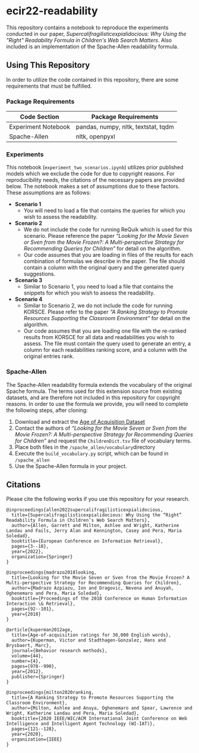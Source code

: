 # ecir22-readability

This repository contains a notebook to reproduce the experiments conducted in our paper, *Supercalifragilisticexpialidocious: 
Why Using the "Right" Readability Formula in Children's Web Search Matters*. Also included is an implementation of the 
Spache-Allen readability formula.


## Using This Repository

In order to utilize the code contained in this repository, there are some requirements that must be fulfilled.

### Package Requirements

| Code Section | Package Requirements |
| --- | --- |
| Experiment Notebook | pandas, numpy, nltk, textstat, tqdm |
| Spache-Allen | nltk, openpyxl |

### Experiments

This notebook (`experiment_two_scenarios.ipynb`) utilizes prior published models which we exclude the code for due to
copyright reasons. For reproducibility needs, the citations of the necessary papers are provided below. The notebook 
makes a set of assumptions due to these factors. These assumptions are as follows:

 - **Scenario 1**
   - You will need to load a file that contains the queries for which you wish to assess the readability.
 - **Scenario 2**
   - We do not include the code for running ReQuik which is used for this scenario. Please reference the paper *“Looking 
   for the Movie Seven or Sven from the Movie Frozen?: A Multi-perspective Strategy for Recommending Queries for Children”* 
   for detail on the algorithm.
   - Our code assumes that you are loading in files of the results for each combination of formulas we describe in the 
   paper. The file should contain a column with the original query and the generated query suggestions.
 - **Scenario 3**
   - Similar to Scenario 1, you need to load a file that contains the snippets for which you wish to assess the 
   readability.
 - **Scenario 4**
   - Similar to Scenario 2, we do not include the code for running KORSCE. Please refer to the paper *“A Ranking Strategy 
   to Promote Resources Supporting the Classroom Environment"* for detail on the algorithm.
   - Our code assumes that you are loading one file with the re-ranked results from KORSCE for all data and readabilities 
   you wish to assess. The file must contain the query used to generate an entry, a column for each readabilities ranking 
   score, and a column with the original entries rank.

### Spache-Allen

The Spache-Allen readability formula extends the vocabulary of the original Spache formula. The terms used for this 
extension source from existing datasets, and are therefore not included in this repository for copyright reasons. In
order to use the formula we provide, you will need to complete the following steps, after cloning:

 1. Download and extract the [Age of Acquisition Dataset](http://crr.ugent.be/papers/AoA_ratings_Kuperman_et_al_BRM.zip)
 2. Contact the authors of *“Looking for the Movie Seven or Sven from the Movie Frozen?: A Multi-perspective Strategy for 
Recommending Queries for Children”* and request the `ChildrenDict.tsv` file of vocabulary terms.
 3. Place both files in the `/spache_allen/vocabulary`directory
 4. Execute the `build_vocabulary.py` script, which can be found in `/spache_allen`
 5. Use the Spache-Allen formula in your project.

## Citations

Please cite the following works if you use this repository for your research.

```
@inproceedings{allen2022supercalifragilisticexpialidocious,
  title={Supercalifragilisticexpialidocious: Why Using the “Right” Readability Formula in Children’s Web Search Matters},
  author={Allen, Garrett and Milton, Ashlee and Wright, Katherine Landau and Fails, Jerry Alan and Kennington, Casey and Pera, Maria Soledad},
  booktitle={European Conference on Information Retrieval},
  pages={3--18},
  year={2022},
  organization={Springer}
}

@inproceedings{madrazo2018looking,
  title={Looking for the Movie Seven or Sven from the Movie Frozen? A Multi-perspective Strategy for Recommending Queries for Children},
  author={Madrazo Azpiazu, Ion and Dragovic, Nevena and Anuyah, Oghenemaro and Pera, Maria Soledad},
  booktitle={Proceedings of the 2018 Conference on Human Information Interaction \& Retrieval},
  pages={92--101},
  year={2018}
}

@article{kuperman2012age,
  title={Age-of-acquisition ratings for 30,000 English words},
  author={Kuperman, Victor and Stadthagen-Gonzalez, Hans and Brysbaert, Marc},
  journal={Behavior research methods},
  volume={44},
  number={4},
  pages={978--990},
  year={2012},
  publisher={Springer}
}

@inproceedings{milton2020ranking,
  title={A Ranking Strategy to Promote Resources Supporting the Classroom Environment},
  author={Milton, Ashlee and Anuya, Oghenemaro and Spear, Lawrence and Wright, Katherine Landau and Pera, Maria Soledad},
  booktitle={2020 IEEE/WIC/ACM International Joint Conference on Web Intelligence and Intelligent Agent Technology (WI-IAT)},
  pages={121--128},
  year={2020},
  organization={IEEE}
}
```
